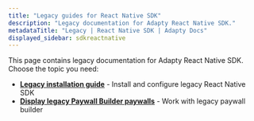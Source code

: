 ```yaml
---
title: "Legacy guides for React Native SDK"
description: "Legacy documentation for Adapty React Native SDK."
metadataTitle: "Legacy | React Native SDK | Adapty Docs"
displayed_sidebar: sdkreactnative
---
```


This page contains legacy documentation for Adapty React Native SDK. Choose the topic you need:

- **[Legacy installation guide](react-native-legacy-install)** - Install and configure legacy React Native SDK
- **[Display legacy Paywall Builder paywalls](react-native-display-legacy-pb-paywalls)** - Work with legacy paywall builder 